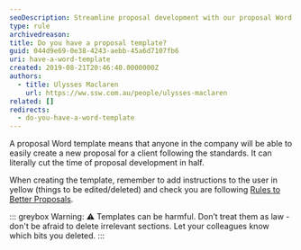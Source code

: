 ```yaml
---
seoDescription: Streamline proposal development with our proposal Word template, perfect for creating standardized proposals quickly and efficiently.
type: rule
archivedreason:
title: Do you have a proposal template?
guid: 044d9e69-0e38-4243-aebb-45a6d7107fb6
uri: have-a-word-template
created: 2019-08-21T20:46:40.0000000Z
authors:
  - title: Ulysses Maclaren
    url: https://ww.ssw.com.au/people/ulysses-maclaren
related: []
redirects:
  - do-you-have-a-word-template
---
```


A proposal Word template means that anyone in the company will be able to easily create a new proposal for a client following the standards. It can literally cut the time of proposal development in half.

<!--endintro-->

When creating the template, remember to add instructions to the user in yellow (things to be edited/deleted) and check you are following [Rules to Better Proposals](/rules-to-better-proposals).

::: greybox
Warning: ⚠️ Templates can be harmful. Don’t treat them as law - don't be afraid to delete irrelevant sections. Let your colleagues know which bits you deleted.
:::
